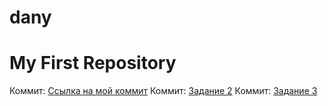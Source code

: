 # dany
# My First Repository
Коммит: [Ссылка на мой коммит](https://github.com/dany-fops-28/dany/commit/759e3085150d2396e8a18da370f51e75867b52f3)
Коммит: [Задание 2](https://github.com/dany-fops-28/dany/commit/e5f761b5a48c32ab6d8d8459c43255445ddf1321)
Коммит: [Задание 3](https://github.com/dany-fops-28/dany/network) 
